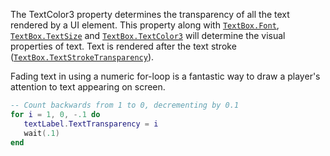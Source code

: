 The TextColor3 property determines the transparency of all the text
rendered by a UI element. This property along with [`TextBox.Font`](https://create.roblox.com/docs/reference/engine/classes/TextBox#Font),
[`TextBox.TextSize`](https://create.roblox.com/docs/reference/engine/classes/TextBox#TextSize) and [`TextBox.TextColor3`](https://create.roblox.com/docs/reference/engine/classes/TextBox#TextColor3) will determine the
visual properties of text. Text is rendered after the text stroke
([`TextBox.TextStrokeTransparency`](https://create.roblox.com/docs/reference/engine/classes/TextBox#TextStrokeTransparency)).

Fading text in using a numeric for-loop is a fantastic way to draw a
player's attention to text appearing on screen.
```lua
-- Count backwards from 1 to 0, decrementing by 0.1
for i = 1, 0, -.1 do
   textLabel.TextTransparency = i
   wait(.1)
end
```